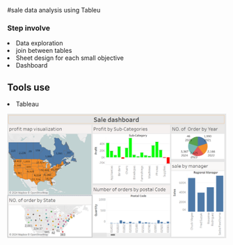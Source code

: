 #sale data analysis using Tableu
<h3>Step involve </h3>
<li>Data exploration</lis>
<li> join between tables</lis>
<li> Sheet design for each small objective </lis>
<li> Dashboard </lis>

<h2> Tools use</h2>
<li>Tableau</li>

![Dashboard](./sale_dashboard.png)
